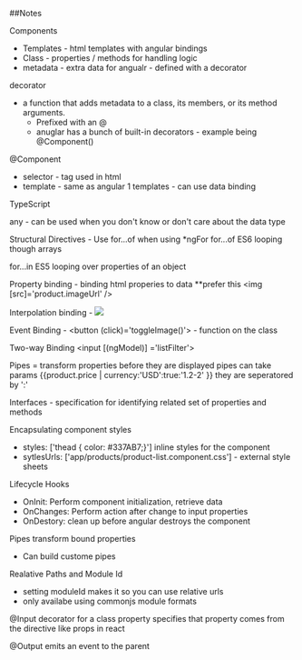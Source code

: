 ##Notes

Components

- Templates - html templates with angular bindings
- Class - properties / methods for handling logic
- metadata - extra data for angualr - defined with a decorator

decorator
- a function that adds metadata to a class, its members, or its method arguments.
    - Prefixed with an @
    - anuglar has a bunch of built-in decorators - example being @Component()

@Component
- selector - tag used in html
- template - same as angular 1 templates - can use data binding


TypeScript

any - can be used when you don't know or don't care about the data type

Structural Directives - Use for...of when using *ngFor
for...of ES6 looping though arrays

for...in ES5 looping over properties of an object


Property binding - binding html properies to data **prefer this
<img [src]='product.imageUrl' />

Interpolation binding -
<img src={{product.imageUrl}} />

Event Binding - <button (click)='toggleImage()'> - function on the class


Two-way Binding
<input [(ngModel)] ='listFilter'>

Pipes = transform properties before they are displayed
pipes can take params {{product.price | currency:'USD':true:'1.2-2' }}
they are seperatored by ':'


Interfaces - specification for identifying related set of properties and methods


Encapsulating component styles
- styles: ['thead { color: #337AB7;}']  inline styles for the component
- sytlesUrls: ['app/products/product-list.component.css'] - external style sheets


Lifecycle Hooks
- OnInit: Perform component initialization, retrieve data
- OnChanges: Perform action after change to input properties
- OnDestory: clean up before angular destroys the component

Pipes transform bound properties
- Can build custome pipes

Realative Paths and Module Id
- setting moduleId makes it so you can use relative urls
- only availabe using commonjs module formats


@Input decorator for a class property specifies that property comes from the directive like props in react

@Output emits an event to the parent
